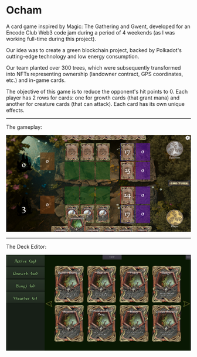 # Ocham

A card game inspired by Magic: The Gathering and Gwent, developed for an Encode Club Web3 code jam during a period of 4 weekends (as I was working full-time during this project).

Our idea was to create a green blockchain project, backed by Polkadot's cutting-edge technology and low energy consumption.

Our team planted over 300 trees, which were subsequently transformed into NFTs representing ownership (landowner contract, GPS coordinates, etc.) and in-game cards.  


The objective of this game is to reduce the opponent's hit points to 0.
Each player has 2 rows for cards: one for growth cards (that grant mana) and another for creature cards (that can attack).
Each card has its own unique effects.


***

The gameplay: 

![In-Game Screenshot](/Screenshots/ScreenshotInGame.png)

***

The Deck Editor: 

![Deck Editor](/Screenshots/ScreenshotDeckEditor.png)
